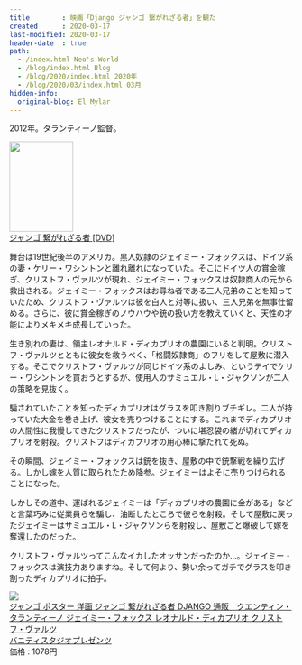```yaml
---
title        : 映画「Django ジャンゴ 繋がれざる者」を観た
created      : 2020-03-17
last-modified: 2020-03-17
header-date  : true
path:
  - /index.html Neo's World
  - /blog/index.html Blog
  - /blog/2020/index.html 2020年
  - /blog/2020/03/index.html 03月
hidden-info:
  original-blog: El Mylar
---
```


2012年。タランティーノ監督。

<div class="ad-amazon">
  <div class="ad-amazon-image">
    <a href="https://www.amazon.co.jp/dp/B00FQ6GSTK?tag=neos21-22&amp;linkCode=osi&amp;th=1&amp;psc=1">
      <img src="https://m.media-amazon.com/images/I/51Al7YrGNlL._SL160_.jpg" width="113" height="160">
    </a>
  </div>
  <div class="ad-amazon-info">
    <div class="ad-amazon-title">
      <a href="https://www.amazon.co.jp/dp/B00FQ6GSTK?tag=neos21-22&amp;linkCode=osi&amp;th=1&amp;psc=1">ジャンゴ 繋がれざる者 [DVD]</a>
    </div>
  </div>
</div>

舞台は19世紀後半のアメリカ。黒人奴隷のジェイミー・フォックスは、ドイツ系の妻・ケリー・ワシントンと離れ離れになっていた。そこにドイツ人の賞金稼ぎ、クリストフ・ヴァルツが現れ、ジェイミー・フォックスは奴隷商人の元から救出される。ジェイミー・フォックスはお尋ね者である三人兄弟のことを知っていたため、クリストフ・ヴァルツは彼を白人と対等に扱い、三人兄弟を無事仕留める。さらに、彼に賞金稼ぎのノウハウや銃の扱い方を教えていくと、天性の才能によりメキメキ成長していった。

生き別れの妻は、領主レオナルド・ディカプリオの農園にいると判明。クリストフ・ヴァルツとともに彼女を救うべく、「格闘奴隷商」のフリをして屋敷に潜入する。そこでクリストフ・ヴァルツが同じドイツ系のよしみ、というテイでケリー・ワシントンを買おうとするが、使用人のサミュエル・L・ジャクソンが二人の策略を見抜く。

騙されていたことを知ったディカプリオはグラスを叩き割りブチギレ。二人が持っていた大金を巻き上げ、彼女を売りつけることにする。これまでディカプリオの人間性に我慢してきたクリストフだったが、ついに堪忍袋の緒が切れてディカプリオを射殺。クリストフはディカプリオの用心棒に撃たれて死ぬ。

その瞬間、ジェイミー・フォックスは銃を抜き、屋敷の中で銃撃戦を繰り広げる。しかし嫁を人質に取られたため降参。ジェイミーはよそに売りつけられることになった。

しかしその道中、運ばれるジェイミーは「ディカプリオの農園に金がある」などと言葉巧みに従業員らを騙し、油断したところで彼らを射殺。そして屋敷に戻ったジェイミーはサミュエル・L・ジャクソンらを射殺し、屋敷ごと爆破して嫁を奪還したのだった。

クリストフ・ヴァルツってこんなイカしたオッサンだったのか…。ジェイミー・フォックスは演技力ありますね。そして何より、勢い余ってガチでグラスを叩き割ったディカプリオに拍手。

<div class="ad-rakuten">
  <div class="ad-rakuten-image">
    <a href="https://hb.afl.rakuten.co.jp/hgc/g00rems2.waxyc912.g00rems2.waxyd2bb/?pc=https%3A%2F%2Fitem.rakuten.co.jp%2Fvanitystudiopresents%2F7716c-364%2F&amp;m=http%3A%2F%2Fm.rakuten.co.jp%2Fvanitystudiopresents%2Fi%2F10011753%2F">
      <img src="https://thumbnail.image.rakuten.co.jp/@0_mall/vanitystudiopresents/cabinet/7716c-364.jpg?_ex=128x128">
    </a>
  </div>
  <div class="ad-rakuten-info">
    <div class="ad-rakuten-title">
      <a href="https://hb.afl.rakuten.co.jp/hgc/g00rems2.waxyc912.g00rems2.waxyd2bb/?pc=https%3A%2F%2Fitem.rakuten.co.jp%2Fvanitystudiopresents%2F7716c-364%2F&amp;m=http%3A%2F%2Fm.rakuten.co.jp%2Fvanitystudiopresents%2Fi%2F10011753%2F">ジャンゴ ポスター 洋画 ジャンゴ 繋がれざる者 DJANGO 通販　クエンティン・タランティーノ ジェイミー・フォックス レオナルド・ディカプリオ クリストフ・ヴァルツ</a>
    </div>
    <div class="ad-rakuten-shop">
      <a href="https://hb.afl.rakuten.co.jp/hgc/g00rems2.waxyc912.g00rems2.waxyd2bb/?pc=https%3A%2F%2Fwww.rakuten.co.jp%2Fvanitystudiopresents%2F&amp;m=http%3A%2F%2Fm.rakuten.co.jp%2Fvanitystudiopresents%2F">バニティスタジオプレゼンツ</a>
    </div>
    <div class="ad-rakuten-price">価格 : 1078円</div>
  </div>
</div>
